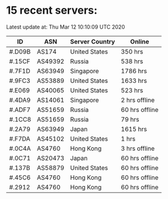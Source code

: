 # 15 recent servers:

Latest update at: Thu Mar 12 10:10:09 UTC 2020

| ID | ASN | Server Country | Online |
| -- | --- | -------------- | ------ |
| #.D09B | AS174 | United States | 350 hrs |
| #.15CF | AS49392 | Russia | 538 hrs |
| #.7F1D | AS63949 | Singapore | 1786 hrs |
| #.9FC3 | AS53889 | United States | 1633 hrs |
| #.E069 | AS40065 | United States | 523 hrs |
| #.4DA9 | AS14061 | Singapore | 2 hrs offline |
| #.ADF7 | AS51659 | Russia | 60 hrs offline |
| #.1CC8 | AS51659 | Russia | 79 hrs |
| #.2A79 | AS63949 | Japan | 1615 hrs |
| #.F7DA | AS45102 | United States | 1 hrs |
| #.0C4A | AS4760 | Hong Kong | 3 hrs offline |
| #.0C71 | AS20473 | Japan | 60 hrs offline |
| #.137B | AS58879 | United States | 60 hrs offline |
| #.45C6 | AS4760 | Hong Kong | 60 hrs offline |
| #.2912 | AS4760 | Hong Kong | 60 hrs offline |

